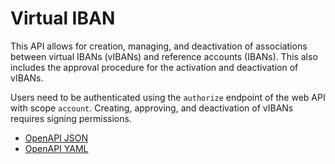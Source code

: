 # Virtual IBAN

This API allows for creation, managing, and deactivation of associations between virtual IBANs (vIBANs) and reference
accounts (IBANs). This also includes the approval procedure for the activation and deactivation of vIBANs.

Users need to be authenticated using the `authorize` endpoint of the web API with scope `account`.
Creating, approving, and deactivation of vIBANs requires signing permissions.

<aside class="notice">

- [OpenAPI JSON](https://raw.githubusercontent.com/bankfrick/webapi-docs/refs/heads/master/source/files/vban-public-openapi.json)
- [OpenAPI YAML](https://raw.githubusercontent.com/bankfrick/webapi-docs/refs/heads/master/source/files/vban-public-openapi.yaml)

</aside>


